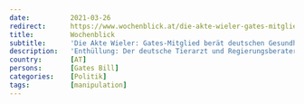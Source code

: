 ```yaml
---
date:          2021-03-26
redirect:      https://www.wochenblick.at/die-akte-wieler-gates-mitglied-beraet-deutschen-gesundheitsminister/
title:         Wochenblick
subtitle:      'Die Akte Wieler: Gates-Mitglied berät deutschen Gesundheitsminister'
description:   'Enthüllung: Der deutsche Tierarzt und Regierungsberater Dr. Lothar Wieler verfügt über beachtliche Mitgliedschaften in internationalen Organisationen.'
country:       [AT]
persons:       [Gates Bill]
categories:    [Politik]
tags:          [manipulation]
---
```

